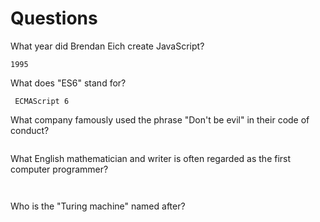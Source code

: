 # Questions

What year did Brendan Eich create JavaScript?

```
1995
```

What does "ES6" stand for?

```
 ECMAScript 6
```

What company famously used the phrase "Don't be evil" in their code of conduct?

```

```

What English mathematician and writer is often regarded as the first computer programmer?

```


```

Who is the "Turing machine" named after?

```

```
